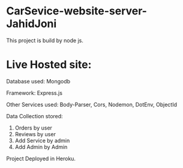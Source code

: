 # CarSevice-website-server-JahidJoni

This project is build by node js.

# Live Hosted site: 

Database used: Mongodb

Framework: Express.js

Other Services used: Body-Parser, Cors, Nodemon, DotEnv, ObjectId

Data Collection stored:
1. Orders by user
2. Reviews by user
3. Add Service by admin
4. Add Admin by Admin

Project Deployed in Heroku.